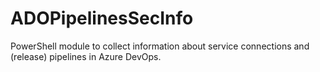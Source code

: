 # ADOPipelinesSecInfo
PowerShell module to collect information about service connections and (release) pipelines in Azure DevOps.
